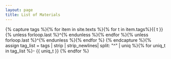 ```yaml
---
layout: page
title: List of Materials
---
```

{% capture tags %}{% for item in site.texts %}{% for t in item.tags%}{{ t }}{% unless forloop.last %}^{% endunless %}{% endfor %}{% unless forloop.last %}^{% endunless %}{% endfor %}
{% endcapture %}{% assign tag_list = tags | strip | strip_newlines| split: "^" | uniq %}{% for uniq_t in tag_list %}- {{ uniq_t }}
{% endfor %}

<!--
replace +++collection+++ with .posts, .pages, or a collection in config
 replace +++tags+++ with the yml list you're interested in (materials?)
 dont reformat (with new lines + etc), because it will impact the format of the compiled yml file
# outputs a single, unique yml list in the format:
# - tag1
# - tag2 
# - tag3
# - ...
-->